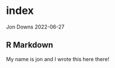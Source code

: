 index
================
Jon Downs
2022-06-27

## R Markdown

My name is jon and I wrote this here there!
